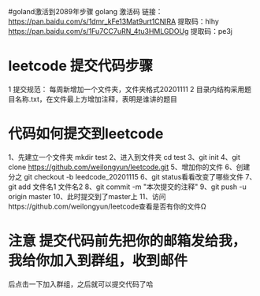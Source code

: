 #goland激活到2089年步骤
golang 激活码
链接：https://pan.baidu.com/s/1dmr_kFe13Mat9urt1CNlRA 提取码：hlhy
https://pan.baidu.com/s/1Fu7CC7uRN_4tu3HMLGDOUg 提取码：pe3j

# leetcode 提交代码步骤
1 提交规范：
每周新增加一个文件夹，文件夹格式20201111
2 目录内结构采用题目名称.txt，在文件最上方增加注释，表明是谁讲的题目

# 代码如何提交到leetcode
 1、先建立一个文件夹 mkdir test
 2、进入到文件夹 cd test
 3、git init
 4、git clone https://github.com/weilongyun/leetcode.git
 5、增加你的文件
 6、创建分之 git checkout -b leedcode_20201115
 6、git status看看改变了哪些文件
 7、git add 文件名1 文件名2 
 8、git commit -m "本次提交的注释"
 9、git push -u origin master
 10、此时提交到了master上
 11、访问https://github.com/weilongyun/leetcode查看是否有你的文件Ω
# 注意 提交代码前先把你的邮箱发给我，我给你加入到群组，收到邮件
后点击一下加入群组，之后就可以提交代码了哈




